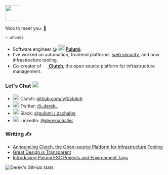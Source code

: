 <img src="https://user-images.githubusercontent.com/1004789/88154345-922d8100-cbbb-11ea-82ec-5535e0e44b5b.gif" height="50px">

Nice to meet you. :wave:

```bash
> whoami
```
- Software engineer @ <img src="https://github.com/user-attachments/assets/b95fab17-36f3-4a73-af30-7cfdcb244f9e" height="20px" width="20px" /> [**Pulumi**](https://pulumi.com).
- I've worked on automation, frontend platforms, [web security](https://www.envoyproxy.io/docs/envoy/latest/start/sandboxes/csrf.html), and now infrastructure tooling.
- Co-creator of [<img src="https://user-images.githubusercontent.com/4712430/87979407-a11b1300-ca97-11ea-9c03-c016e45501a4.png" width="16px" /> **Clutch**](https://github.com/lyft/clutch), the open source platform for infrastructure management.

### Let's Chat <img src="https://user-images.githubusercontent.com/1004789/88157670-e9cdeb80-cbbf-11ea-8954-2b95f3e6a2a5.png" width="20px" />
- <img src="https://user-images.githubusercontent.com/4712430/87979407-a11b1300-ca97-11ea-9c03-c016e45501a4.png" width="20px" />&nbsp;Clutch: [github.com/lyft/clutch](https://github.com/lyft/clutch)
- <img src="https://user-images.githubusercontent.com/1004789/88157179-45e44000-cbbf-11ea-80e8-9e36b868739b.png" height="20px" />&nbsp;Twitter: [@\_derek_](https://twitter.com/_derek_)
- <img src="https://user-images.githubusercontent.com/4712430/87982839-04f40a80-ca9d-11ea-8cd3-688d9a9dbfd4.png" height="20px" /> Slack: [@pulumi / dschaller](https://join.slack.com/t/pulumi-community/shared_invite/zt-2khs2jze9-~m9_aBo6SEzrWrx2b_PNlA)
- <img src="https://user-images.githubusercontent.com/1004789/88156811-cbb3bb80-cbbe-11ea-97ec-9a151c133ec0.png" height="20px" />&nbsp;LinkedIn: [@derekschaller](https://www.linkedin.com/in/derekschaller)

### Writing ✍️
- [Announcing Clutch, the Open-source Platform for Infrastructure Tooling](https://eng.lyft.com/announcing-clutch-the-open-source-platform-for-infrastructure-tooling-143d00de9713)
- [Great Design is Transparent](https://clutch.sh/blog/2021/04/05/great-design-is-transparent)
- [Introducing Pulumi ESC Projects and Environment Tags](https://www.pulumi.com/blog/esc-projects-environment-tags-launch/)

![Derek's GitHub stats](https://github-readme-stats.vercel.app/api?username=dschaller&show_icons=true&count_private=true&title_color=02acbe&icon_color=02acbe&text_color=2D3F50)
